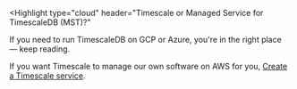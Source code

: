<Highlight
  type="cloud"
  header="Timescale or Managed Service for TimescaleDB (MST)?"
>

If you need to run TimescaleDB on GCP or Azure, you're in the right place — keep reading. 

If you want Timescale to manage our own software on AWS for you, [Create a Timescale service][aiven-client-mst]. 

</Highlight>

[aiven-client-mst]: /getting-started/:currentVersion:/services
